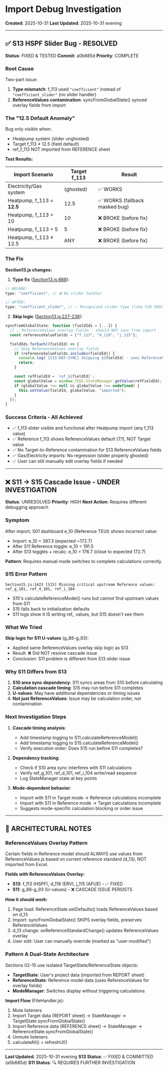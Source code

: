 # Import Debug Investigation

**Created**: 2025-10-31
**Last Updated**: 2025-10-31 evening

---

## ✅ **S13 HSPF Slider Bug - RESOLVED**

**Status**: FIXED & TESTED
**Commit**: a0b685d
**Priority**: COMPLETE

### **Root Cause**

Two-part issue:
1. **Type mismatch**: f_113 used `"coefficient"` instead of `"coefficient_slider"` (no slider handler)
2. **ReferenceValues contamination**: syncFromGlobalState() synced overlay fields from import

### **The "12.5 Default Anomaly"**

Bug only visible when:
- Heatpump system (slider unghosted)
- Target f_113 ≠ 12.5 (field default)
- ref_f_113 NOT imported from REFERENCE sheet

**Test Results:**

| Import Scenario | Target f_113 | Result |
|----------------|--------------|--------|
| Electricity/Gas system | (ghosted) | ✅ WORKS |
| Heatpump, f_113 = **12.5** | 12.5 | ✅ WORKS (fallback masked bug) |
| Heatpump, f_113 = 10 | 10 | ❌ BROKE (before fix) |
| Heatpump, f_113 = 5 | 5 | ❌ BROKE (before fix) |
| Heatpump, f_113 ≠ 12.5 | ANY | ❌ BROKE (before fix) |

### **The Fix**

**Section13.js changes:**

1. **Type fix** ([Section13.js:888](src/sections/Section13.js#L888)):
```javascript
// BEFORE:
type: "coefficient", // ❌ No slider handler

// AFTER:
type: "coefficient_slider", // ✅ Recognized slider type (like S10 SHGC sliders)
```

2. **Skip logic** ([Section13.js:227-238](src/sections/Section13.js#L227-L238)):
```javascript
syncFromGlobalState: function (fieldIds = [...]) {
  // ✅ ReferenceValues overlay fields - should NOT sync from import
  const referenceValueFields = ["f_113", "d_118", "j_115"];

  fieldIds.forEach((fieldId) => {
    // Skip ReferenceValues overlay fields
    if (referenceValueFields.includes(fieldId)) {
      console.log(`[S13-REF-SYNC] Skipping ${fieldId} - uses ReferenceValues overlay`);
      return;
    }

    const refFieldId = `ref_${fieldId}`;
    const globalValue = window.TEUI.StateManager.getValue(refFieldId);
    if (globalValue !== null && globalValue !== undefined) {
      this.setValue(fieldId, globalValue, "imported");
    }
  });
}
```

### **Success Criteria - All Achieved**

- ✅ f_113 slider visible and functional after Heatpump import (any f_113 value)
- ✅ Reference f_113 shows ReferenceValues default (7.1), NOT Target value
- ✅ No Target-to-Reference contamination for S13 ReferenceValues fields
- ✅ Gas/Electricity imports: No regression (slider properly ghosted)
- ✅ User can still manually edit overlay fields if needed

---

## ❌ **S11 → S15 Cascade Issue - UNDER INVESTIGATION**

**Status**: UNRESOLVED
**Priority**: HIGH
**Next Action**: Requires different debugging approach

### **Symptom**

After import, S01 dashboard e_10 (Reference TEUI) shows incorrect value:
- Import: e_10 = 387.3 (expected ~172.7)
- After S11 Reference toggle: e_10 = 191.5
- After S13 toggles + recalc: e_10 = 176.7 (close to expected 172.7)

**Pattern**: Requires manual mode switches to complete calculations correctly.

### **S15 Error Pattern**

```
Section15.js:1423 [S15] Missing critical upstream Reference values:
ref_g_101, ref_d_101, ref_i_104
```

- S15's calculateReferenceModel() runs but cannot find upstream values from S11
- S15 falls back to initialization defaults
- S11 logs show it IS writing ref_ values, but S15 doesn't see them

### **What We Tried**

**Skip logic for S11 U-values** (g_88-g_93):
- Applied same ReferenceValues overlay skip logic as S13
- Result: ❌ Did NOT resolve cascade issue
- Conclusion: S11 problem is different from S13 slider issue

### **Why S11 Differs from S13**

1. **S10 area sync dependency**: S11 syncs areas from S10 before calculating
2. **Calculation cascade timing**: S15 may run before S11 completes
3. **U-values**: May have additional dependencies or timing issues
4. **Not just ReferenceValues**: Issue may be calculation order, not contamination

### **Next Investigation Steps**

1. **Cascade timing analysis**:
   - Add timestamp logging to S11.calculateReferenceModel()
   - Add timestamp logging to S15.calculateReferenceModel()
   - Verify execution order: Does S15 run before S11 completes?

2. **Dependency tracking**:
   - Check if S10 area sync interferes with S11 calculations
   - Verify ref_g_101, ref_d_101, ref_i_104 write/read sequence
   - Log StateManager state at key points

3. **Mode-dependent behavior**:
   - Import with S11 in Target mode → Reference calculations incomplete
   - Import with S11 in Reference mode → Target calculations incomplete
   - Suggests mode-specific calculation blocking or order issue

---

## 🔧 **ARCHITECTURAL NOTES**

### **ReferenceValues Overlay Pattern**

Certain fields in Reference model should ALWAYS use values from ReferenceValues.js based on current reference standard (d_13), NOT imported from Excel.

**Fields with ReferenceValues Overlay:**
- **S13**: f_113 (HSPF), d_118 (ERV), j_115 (AFUE) - ✅ FIXED
- **S11**: g_88-g_93 (U-values) - ❌ CASCADE ISSUE PERSISTS

**How it should work:**
1. Page load: ReferenceState.setDefaults() loads ReferenceValues based on d_13
2. Import: syncFromGlobalState() SKIPS overlay fields, preserves ReferenceValues
3. d_13 change: onReferenceStandardChange() updates ReferenceValues overlay
4. User edit: User can manually override (marked as "user-modified")

### **Pattern A Dual-State Architecture**

Sections 02-15 use isolated TargetState/ReferenceState objects:
- **TargetState**: User's project data (imported from REPORT sheet)
- **ReferenceState**: Reference model data (uses ReferenceValues for overlay fields)
- **ModeManager**: Switches display without triggering calculations

**Import Flow** (FileHandler.js):
1. Mute listeners
2. Import Target data (REPORT sheet) → StateManager → TargetState.syncFromGlobalState()
3. Import Reference data (REFERENCE sheet) → StateManager → ReferenceState.syncFromGlobalState()
4. Unmute listeners
5. calculateAll() + refreshUI()

---

**Last Updated**: 2025-10-31 evening
**S13 Status**: ✅ FIXED & COMMITTED (a0b685d)
**S11 Status**: 🔍 REQUIRES FURTHER INVESTIGATION
